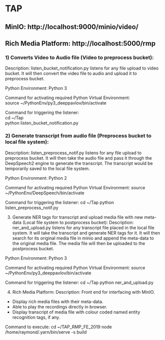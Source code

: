 # TAP

## MinIO: http://localhost:9000/minio/video/  
## Rich Media Platform: http://localhost:5000/rmp  

### 1) Converts Video to Audio file (Video to preprocess bucket):  
Description: listen_bucket_notification.py listens for any file upload to video bucket. It will then convert the video file to audio and upload it to preprocess bucket.

Python Environment: Python 3

Command for activating required Python Virtual Environment:  
source ~/PythonEnv/py3_deeppavlov/bin/activate  

Command for triggering the listener:  
cd ~/Tap  
python listen_bucket_notification.py  

### 2) Generate transcript from audio file (Preprocess bucket to local file system):  
Description: listen_preprocess_notif.py listens for any file upload to preprocess bucket. It will then take the audio file and pass it through the DeepSpeech2 engine to generate the transcript. The transcript would be temporarily saved to the local file system.

Python Environment: Python 2

Command for activating required Python Virtual Environment: 
source ~/PythonEnv/DeepSpeech/bin/activate

Command for triggering the listener:
cd ~/Tap
python listen_preprocess_notif.py

3) Generate NER tags for transcript and upload media file with new meta-data (Local file system to postprocess bucket):
Description: ner_and_upload.py listens for any transcript file placed in the local file system. It will take the transcript and generate NER tags for it. It will then search for its original media file in minio and append the meta-data to the original media file. The media file will then be uploaded to the postprocess bucket.

Python Environment: Python 3

Command for activating required Python Virtual Environment:
source ~/PythonEnv/py3_deeppavlov/bin/activate

Command for triggering the listener: 
cd ~/Tap
python ner_and_upload.py

4) Rich Media Platform:
Description: Front end for interfacing with MinIO. 
- Display rich media files with their meta-data.
- Able to play the recordings directly in browser.
- Display transcript of media file with colour coded named entity recognition tags, if any.

Command to execute:
cd ~/TAP_RMP_FE_2019
node /home/raymond/.yarn/bin/serve -s build